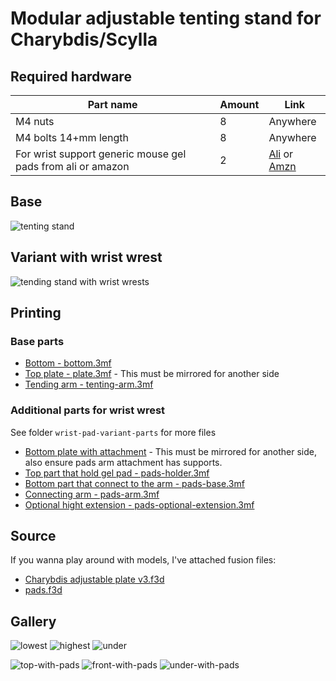 # Modular adjustable tenting stand for Charybdis/Scylla

## Required hardware

| Part name | Amount | Link |
|---|---|---|
| M4 nuts | 8 | Anywhere |
| M4 bolts 14+mm length | 8 | Anywhere |
| For wrist support generic mouse gel pads from ali or amazon | 2 | [Ali](https://www.aliexpress.com/item/1005003137481242.html) or [Amzn](https://a.co/d/4aokloi) |


## Base

![tenting stand](assets/stand.jpg)

## Variant with wrist wrest

![tending stand with wrist wrests](assets/home-with-pads.jpg)

## Printing

### Base parts

- [Bottom - bottom.3mf](bottom.3mf)
- [Top plate - plate.3mf](plate.3mf) - This must be mirrored for another side
- [Tending arm - tenting-arm.3mf](tenting-arm.3mf)

### Additional parts for wrist wrest

See folder `wrist-pad-variant-parts` for more files

- [Bottom plate with attachment](wrist-pad-variant-parts/bottom-with-pad-connector.3mf) - This must be mirrored for another side, also ensure pads arm attachment has supports.
- [Top part that hold gel pad - pads-holder.3mf](wrist-pad-variant-parts/pads-holder.3mf)
- [Bottom part that connect to the arm - pads-base.3mf](wrist-pad-variant-parts/pads-base.3mf)
- [Connecting arm - pads-arm.3mf](wrist-pad-variant-parts/pads-arm.3mf)
- [Optional hight extension - pads-optional-extension.3mf](wrist-pad-variant-parts/pads-optional-extension.3mf)

## Source

If you wanna play around with models, I've attached fusion files:

- [Charybdis adjustable plate v3.f3d](charybdis%20adjustable%20plate%20v3.f3d) 
- [pads.f3d](wrist-pad-variant-parts/pads.f3d)

## Gallery

![lowest](assets/lowest.jpg)
![highest](assets/highest.jpg)
![under](assets/under.jpg)

![top-with-pads](assets/top-with-pads.jpg)
![front-with-pads](assets/front-with-pads.jpg)
![under-with-pads](assets/under-with-pads.jpg)
